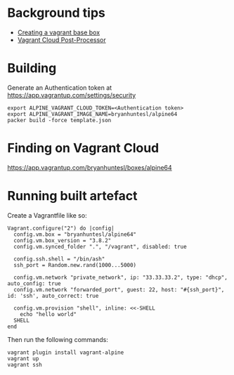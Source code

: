 
# Background tips 

* [Creating a vagrant base box](https://www.vagrantup.com/docs/boxes/base.html)
* [Vagrant Cloud Post-Processor](https://www.packer.io/docs/post-processors/vagrant-cloud.html)

# Building 

Generate an Authentication token at https://app.vagrantup.com/settings/security

```
export ALPINE_VAGRANT_CLOUD_TOKEN=<Authentication token> 
export ALPINE_VAGRANT_IMAGE_NAME=bryanhuntesl/alpine64
packer build -force template.json
```

# Finding on Vagrant Cloud 

https://app.vagrantup.com/bryanhuntesl/boxes/alpine64

# Running built artefact 

Create a Vagrantfile like so:

```
Vagrant.configure("2") do |config|
  config.vm.box = "bryanhuntesl/alpine64"
  config.vm.box_version = "3.8.2"
  config.vm.synced_folder ".", "/vagrant", disabled: true

  config.ssh.shell = "/bin/ash"
  ssh_port = Random.new.rand(1000...5000)

  config.vm.network "private_network", ip: "33.33.33.2", type: "dhcp", auto_config: true
  config.vm.network "forwarded_port", guest: 22, host: "#{ssh_port}", id: 'ssh', auto_correct: true

  config.vm.provision "shell", inline: <<-SHELL
    echo "hello world"
  SHELL
end
```

Then run the following commands: 

```
vagrant plugin install vagrant-alpine
vagrant up
vagrant ssh
```

